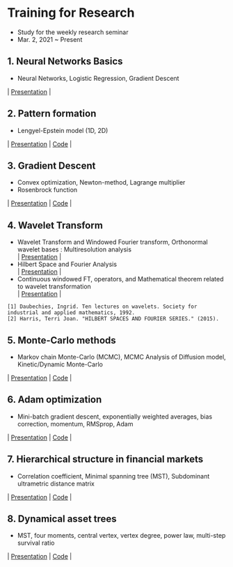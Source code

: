# Training for Research
- Study for the weekly research seminar
- Mar. 2, 2021 ~ Present  

## 1. Neural Networks Basics
- Neural Networks, Logistic Regression, Gradient Descent    

| [Presentation](https://github.com/OH-Seoyoung/Training_for_Research/blob/master/1.%20Neural_Networks_Basic/20210401_Neural_Network.pdf) |

## 2. Pattern formation
- Lengyel-Epstein model (1D, 2D)  

| [Presentation](https://github.com/OH-Seoyoung/Training_for_Research/blob/master/2.%20Pattern_Formation/20210506_Pattern_Formation.pdf) | [Code](https://github.com/OH-Seoyoung/Training_for_Research/blob/master/2.%20Pattern_Formation/Lengyel_Epstein_model_2D.m) |  

## 3. Gradient Descent
- Convex optimization, Newton-method, Lagrange multiplier
- Rosenbrock function

| [Presentation](https://github.com/OH-Seoyoung/Training_for_Research/blob/master/3.%20Gradient_Descent/20210603_Gradient_Descent.pdf) | [Code](https://github.com/OH-Seoyoung/Training_for_Research/blob/master/3.%20Gradient_Descent/gradient.m) |  

## 4. Wavelet Transform
- Wavelet Transform and Windowed Fourier transform, Orthonormal wavelet bases : Multiresolution analysis  
| [Presentation](https://github.com/OH-Seoyoung/Training_for_Research/blob/master/4.%20Wavelet_Transform/20210623_1_The%20What%2C%20Why%2C%20and%20How%20of%20Wavelets.pdf) |  
- Hilbert Space and Fourier Analysis  
| [Presentation](https://github.com/OH-Seoyoung/Training_for_Research/blob/master/4.%20Wavelet_Transform/20210901_Hilbert_Space.pdf) |
 - Continuous windowed FT, operators, and Mathematical theorem related to wavelet transformation  
| [Presentation](https://github.com/OH-Seoyoung/Training_for_Research/blob/master/4.%20Wavelet_Transform/20210908_Continous_FT_and_WT.pdf) |  
```
[1] Daubechies, Ingrid. Ten lectures on wavelets. Society for industrial and applied mathematics, 1992.
[2] Harris, Terri Joan. "HILBERT SPACES AND FOURIER SERIES." (2015).
```
## 5. Monte-Carlo methods
- Markov chain Monte-Carlo (MCMC), MCMC Analysis of Diffusion model, Kinetic/Dynamic Monte-Carlo  
  
| [Presentation](https://github.com/OH-Seoyoung/Training_for_Research/blob/master/5.%20Monte-Carlo_methods/20210923_Monte-Carlo_methods.pdf) | [Code](https://github.com/OH-Seoyoung/Training_for_Research/blob/master/5.%20Monte-Carlo_methods/Monte-Carlo_simulation.ipynb) |  

## 6. Adam optimization
- Mini-batch gradient descent, exponentially weighted averages, bias correction, momentum, RMSprop, Adam  

| [Presentation](https://github.com/OH-Seoyoung/Training_for_Research/blob/master/6.%20Adam_optimization/20211111_Adam.pdf) | [Code](https://github.com/OH-Seoyoung/Training_for_Research/blob/master/6.%20Adam_optimization/Adam_n_gradient_descent.ipynb) |  

## 7. Hierarchical structure in financial markets
- Correlation coefficient, Minimal spanning tree (MST), Subdominant ultrametric distance matrix

| [Presentation](https://github.com/OH-Seoyoung/Training_for_Research/blob/master/7.%20Hierarchical_trees/20220120_Hierarchical_structure_in_financial_market.pdf) | [Code](https://github.com/OH-Seoyoung/Training_for_Research/blob/master/7.%20Hierarchical_trees/Hierarchical_clustering.R) |

## 8. Dynamical asset trees
- MST, four moments, central vertex, vertex degree, power law, multi-step survival ratio

| [Presentation](https://github.com/OH-Seoyoung/Training_for_Research/blob/master/8.%20Dynamic_asset_trees/20220126_Dynamics_of_market_correlation_Taxonomy_and_portfolio_analysis.pdf) | [Code](https://github.com/OH-Seoyoung/MST_for_financial_market_analysis) |



